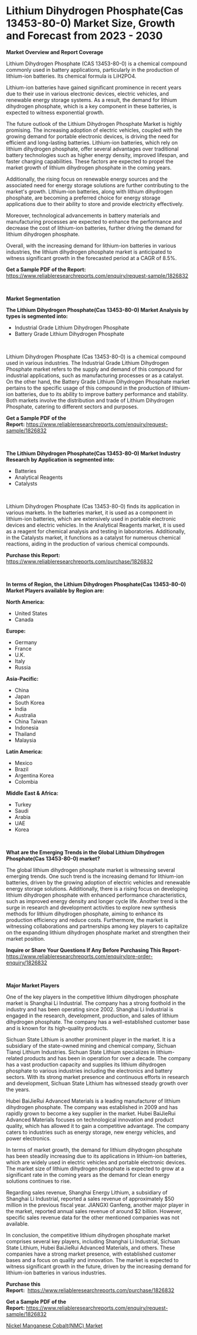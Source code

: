 <p><h1>Lithium Dihydrogen Phosphate(Cas 13453-80-0) Market Size, Growth and Forecast from 2023 - 2030</h1></p><p><strong>Market Overview and Report Coverage</strong></p>
<p><p>Lithium Dihydrogen Phosphate (CAS 13453-80-0) is a chemical compound commonly used in battery applications, particularly in the production of lithium-ion batteries. Its chemical formula is LiH2PO4.</p><p>Lithium-ion batteries have gained significant prominence in recent years due to their use in various electronic devices, electric vehicles, and renewable energy storage systems. As a result, the demand for lithium dihydrogen phosphate, which is a key component in these batteries, is expected to witness exponential growth.</p><p>The future outlook of the Lithium Dihydrogen Phosphate Market is highly promising. The increasing adoption of electric vehicles, coupled with the growing demand for portable electronic devices, is driving the need for efficient and long-lasting batteries. Lithium-ion batteries, which rely on lithium dihydrogen phosphate, offer several advantages over traditional battery technologies such as higher energy density, improved lifespan, and faster charging capabilities. These factors are expected to propel the market growth of lithium dihydrogen phosphate in the coming years.</p><p>Additionally, the rising focus on renewable energy sources and the associated need for energy storage solutions are further contributing to the market's growth. Lithium-ion batteries, along with lithium dihydrogen phosphate, are becoming a preferred choice for energy storage applications due to their ability to store and provide electricity effectively.</p><p>Moreover, technological advancements in battery materials and manufacturing processes are expected to enhance the performance and decrease the cost of lithium-ion batteries, further driving the demand for lithium dihydrogen phosphate.</p><p>Overall, with the increasing demand for lithium-ion batteries in various industries, the lithium dihydrogen phosphate market is anticipated to witness significant growth in the forecasted period at a CAGR of 8.5%.</p></p>
<p><strong>Get a Sample PDF of the Report:</strong> <a href="https://www.reliableresearchreports.com/enquiry/request-sample/1826832">https://www.reliableresearchreports.com/enquiry/request-sample/1826832</a></p>
<p>&nbsp;</p>
<p><strong>Market Segmentation</strong></p>
<p><strong>The Lithium Dihydrogen Phosphate(Cas 13453-80-0) Market Analysis by types is segmented into:</strong></p>
<p><ul><li>Industrial Grade Lithium Dihydrogen Phosphate</li><li>Battery Grade Lithium Dihydrogen Phosphate</li></ul></p>
<p>&nbsp;</p>
<p><p>Lithium Dihydrogen Phosphate (Cas 13453-80-0) is a chemical compound used in various industries. The Industrial Grade Lithium Dihydrogen Phosphate market refers to the supply and demand of this compound for industrial applications, such as manufacturing processes or as a catalyst. On the other hand, the Battery Grade Lithium Dihydrogen Phosphate market pertains to the specific usage of this compound in the production of lithium-ion batteries, due to its ability to improve battery performance and stability. Both markets involve the distribution and trade of Lithium Dihydrogen Phosphate, catering to different sectors and purposes.</p></p>
<p><strong>Get a Sample PDF of the Report:</strong>&nbsp;<a href="https://www.reliableresearchreports.com/enquiry/request-sample/1826832">https://www.reliableresearchreports.com/enquiry/request-sample/1826832</a></p>
<p>&nbsp;</p>
<p><strong>The Lithium Dihydrogen Phosphate(Cas 13453-80-0) Market Industry Research by Application is segmented into:</strong></p>
<p><ul><li>Batteries</li><li>Analytical Reagents</li><li>Catalysts</li></ul></p>
<p>&nbsp;</p>
<p><p>Lithium Dihydrogen Phosphate (Cas 13453-80-0) finds its application in various markets. In the batteries market, it is used as a component in lithium-ion batteries, which are extensively used in portable electronic devices and electric vehicles. In the Analytical Reagents market, it is used as a reagent for chemical analysis and testing in laboratories. Additionally, in the Catalysts market, it functions as a catalyst for numerous chemical reactions, aiding in the production of various chemical compounds.</p></p>
<p><strong>Purchase this Report:</strong>&nbsp; <a href="https://www.reliableresearchreports.com/purchase/1826832">https://www.reliableresearchreports.com/purchase/1826832</a></p>
<p>&nbsp;</p>
<p><strong>In terms of Region, the Lithium Dihydrogen Phosphate(Cas 13453-80-0) Market Players available by Region are:</strong></p>
<p>
    <p> <strong> North America: </strong>
        <ul>
            <li>United States</li>
            <li>Canada</li>
        </ul>
        </p> 
    <p> <strong> Europe: </strong>
        <ul>
            <li>Germany</li>
            <li>France</li>
            <li>U.K.</li>
            <li>Italy</li>
            <li>Russia</li>
        </ul>
        </p> 
    <p> <strong> Asia-Pacific: </strong>
        <ul>
            <li>China</li>
            <li>Japan</li>
            <li>South Korea</li>
            <li>India</li>
            <li>Australia</li>
            <li>China Taiwan</li>
            <li>Indonesia</li>
            <li>Thailand</li>
            <li>Malaysia</li>
        </ul>
        </p> 
    <p> <strong> Latin America: </strong>
        <ul>
            <li>Mexico</li>
            <li>Brazil</li>
            <li>Argentina Korea</li>
            <li>Colombia</li>
        </ul>
        </p> 
    <p> <strong> Middle East & Africa: </strong>
        <ul>
            <li>Turkey</li>
            <li>Saudi</li>
            <li>Arabia</li>
            <li>UAE</li>
            <li>Korea</li>
        </ul>
    </p>
    </p>
<p>&nbsp;</p>
<p><strong>What are the Emerging Trends in the Global Lithium Dihydrogen Phosphate(Cas 13453-80-0) market?</strong></p>
<p><p>The global lithium dihydrogen phosphate market is witnessing several emerging trends. One such trend is the increasing demand for lithium-ion batteries, driven by the growing adoption of electric vehicles and renewable energy storage solutions. Additionally, there is a rising focus on developing lithium dihydrogen phosphate with enhanced performance characteristics, such as improved energy density and longer cycle life. Another trend is the surge in research and development activities to explore new synthesis methods for lithium dihydrogen phosphate, aiming to enhance its production efficiency and reduce costs. Furthermore, the market is witnessing collaborations and partnerships among key players to capitalize on the expanding lithium dihydrogen phosphate market and strengthen their market position.</p></p>
<p><strong>Inquire or Share Your Questions If Any Before Purchasing This Report</strong>- <a href="https://www.reliableresearchreports.com/enquiry/pre-order-enquiry/1826832">https://www.reliableresearchreports.com/enquiry/pre-order-enquiry/1826832</a></p>
<p>&nbsp;</p>
<p><strong>Major Market Players</strong></p>
<p><p>One of the key players in the competitive lithium dihydrogen phosphate market is Shanghai Li Industrial. The company has a strong foothold in the industry and has been operating since 2002. Shanghai Li Industrial is engaged in the research, development, production, and sales of lithium dihydrogen phosphate. The company has a well-established customer base and is known for its high-quality products.</p><p>Sichuan State Lithium is another prominent player in the market. It is a subsidiary of the state-owned mining and chemical company, Sichuan Tianqi Lithium Industries. Sichuan State Lithium specializes in lithium-related products and has been in operation for over a decade. The company has a vast production capacity and supplies its lithium dihydrogen phosphate to various industries including the electronics and battery sectors. With its strong market presence and continuous efforts in research and development, Sichuan State Lithium has witnessed steady growth over the years.</p><p>Hubei BaiJieRui Advanced Materials is a leading manufacturer of lithium dihydrogen phosphate. The company was established in 2009 and has rapidly grown to become a key supplier in the market. Hubei BaiJieRui Advanced Materials focuses on technological innovation and product quality, which has allowed it to gain a competitive advantage. The company caters to industries such as energy storage, new energy vehicles, and power electronics.</p><p>In terms of market growth, the demand for lithium dihydrogen phosphate has been steadily increasing due to its applications in lithium-ion batteries, which are widely used in electric vehicles and portable electronic devices. The market size of lithium dihydrogen phosphate is expected to grow at a significant rate in the coming years as the demand for clean energy solutions continues to rise.</p><p>Regarding sales revenue, Shanghai Energy Lithium, a subsidiary of Shanghai Li Industrial, reported a sales revenue of approximately $50 million in the previous fiscal year. JIANGXI Ganfeng, another major player in the market, reported annual sales revenue of around $2 billion. However, specific sales revenue data for the other mentioned companies was not available.</p><p>In conclusion, the competitive lithium dihydrogen phosphate market comprises several key players, including Shanghai Li Industrial, Sichuan State Lithium, Hubei BaiJieRui Advanced Materials, and others. These companies have a strong market presence, with established customer bases and a focus on quality and innovation. The market is expected to witness significant growth in the future, driven by the increasing demand for lithium-ion batteries in various industries.</p></p>
<p><strong>Purchase this Report:</strong>&nbsp;&nbsp;<a href="https://www.reliableresearchreports.com/purchase/1826832">https://www.reliableresearchreports.com/purchase/1826832</a></p>
<p></p>
<p><strong>Get a Sample PDF of the Report:</strong>&nbsp;<a href="https://www.reliableresearchreports.com/enquiry/request-sample/1826832">https://www.reliableresearchreports.com/enquiry/request-sample/1826832</a></p>
<p><p><a href="https://github.com/GroverBarry/Market-Research-Report-List-2/blob/main/nickel-manganese-cobaltnmc-market.md">Nickel Manganese Cobalt(NMC) Market</a></p></p>